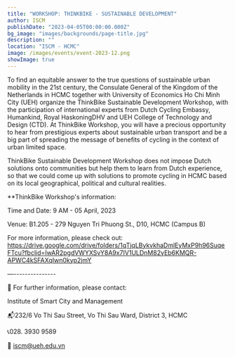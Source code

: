 ```yaml
---
title: "WORKSHOP: THINKBIKE - SUSTAINABLE DEVELOPMENT"
author: ISCM
publishDate: "2023-04-05T00:00:00.000Z"
bg_image: "images/backgrounds/page-title.jpg"
description: "" 
location: "ISCM - HCMC"
image: /images/events/event-2023-12.png
showImage: true
---
```

To find an equitable answer to the true questions of sustainable urban mobility in the 21st century, the Consulate General of the Kingdom of the Netherlands in HCMC together with University of Economics Ho Chi Minh City (UEH) organize the ThinkBike Sustainable Development Workshop, with the participation of international experts from Dutch Cycling Embassy, ​​Humankind, Royal HaskoningDHV and UEH College of Technology and Design (CTD). At ThinkBike Workshop, you will have a precious opportunity to hear from prestigious experts about sustainable urban transport and be a big part of spreading the message of benefits of cycling in the context of urban limited space.

ThinkBike Sustainable Development Workshop does not impose Dutch solutions onto communities but help them to learn from Dutch experience, so that we could come up with solutions to promote cycling in HCMC based on its local geographical, political and cultural realities.

**ThinkBike Workshop's information:

Time and Date: 9 AM - 05 April, 2023

Venue: B1.205 - 279 Nguyen Tri Phuong St., D10, HCMC (Campus B)

For more information, please check out: https://drive.google.com/drive/folders/1qTjqLBykvkhaDmlEyMxP9h96SuqeFTcu?fbclid=IwAR2pgdVWYXSvY8A9x7IV1ULDnM82yEb6KMQR-APWC4kSFAXqIwn0kyp2jmY

—---------------

🔰 For further information, please contact:

Institute of Smart City and Management

📬232/6 Vo Thi Sau Street, Vo Thi Sau Ward, District 3, HCMC

📞028. 3930 9589

📩 iscm@ueh.edu.vn